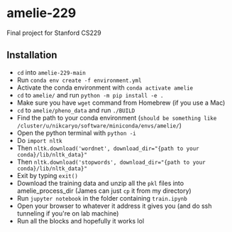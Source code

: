 # amelie-229
Final project for Stanford CS229

## Installation
- `cd` into `amelie-229-main`
- Run `conda env create -f environment.yml`
- Activate the conda environment with `conda activate amelie`
- `cd` to `amelie/` and run `python -m pip install -e .`
- Make sure you have `wget` command from Homebrew (if you use a Mac) 
- `cd` to `amelie/pheno_data` and run `./BUILD`
- Find the path to your conda environment (`should be something like /cluster/u/nikcaryo/software/miniconda/envs/amelie/`)
- Open the python terminal with `python -i`
- Do `import nltk`
- Then `nltk.download('wordnet', download_dir="{path to your conda}/lib/nltk_data}"`
- Then `nltk.download('stopwords', download_dir="{path to your conda}/lib/nltk_data}"`
- Exit by typing `exit()`
- Download the training data and unzip all the `pkl` files into amelie_process_dir (James can just `cp` it from my directory)
- Run `jupyter notebook` in the folder containing `train.ipynb`
- Open your browser to whatever it address it gives you (and do ssh tunneling if you're on lab machine)
- Run all the blocks and hopefully it works lol 
